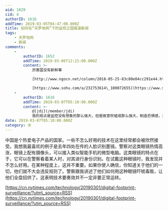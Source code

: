 ```yaml
---
aid: 1029
cid: 4
authorID: 1616
addTime: 2019-03-05T04:47:00.000Z
title: 如何在“天罗地网”下的监控之国报道新闻
tags:
    - 天罗地网
    - 新闻
comments:
    -
        authorID: 1652
        addTime: 2019-03-06T12:21:00.000Z
        content: >-
            厉害国没有新鲜事  

            [http://www.ngocn.net/column/2018-05-25-83c80e04cc291e44.html](http://www.ngocn.net/column/2018-05-25-83c80e04cc291e44.html)  

            [https://www.sohu.com/a/232753614\_100072655](https://www.sohu.com/a/232753614_100072655)
    -
        authorID: 1616
        addTime: 2019-03-07T05:10:00.000Z
        content: >-
            @[jdi](/member/jdi)
            我的观点是监控没有想象的那么强大，但是故意吹嘘成那么强大，制造恐惧感，这种自发的恐惧感才是官方想要的效果。
date: 2019-03-07T05:10:00.000Z
category: 水
---
```


中国是个热爱电子产品的国家。一些不怎么好用的技术在这里经常都会被欣然接受。我想我最喜欢的例子是去年四处在传的人脸识别墨镜。警察对这类眼镜热情高涨，眼镜上配有摄像头，可以接入类似智能手机的微型电脑。这类眼镜的特点在于，它可以在警察看着某人时，对其进行身份识别。在试戴这种眼镜时，我发现并不怎么好用。在某种程度上，这并不重要。如果你使人确信，你知道关于他们的一切，他们就不大会违反规则了。警察跟我讲述了他们如何用这种眼镜吓唬毒贩，让他们全盘招供了。这表明技术要奏效并不一定非要正常运转。

[https://cn.nytimes.com/technology/20190301/digital-footprint-surveillance/?utm\_source=RSS](https://cn.nytimes.com/technology/20190301/digital-footprint-surveillance/?utm_source=RSS)
